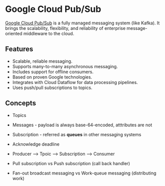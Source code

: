 # Google Cloud Pub/Sub

[Google Cloud Pub/Sub](https://cloud.google.com/pubsub/docs/overview) is a fully managed messaging system (like Kafka). It brings the scalability, flexibility, and reliability of enterprise message-oriented middleware to the cloud.

## Features

* Scalable, reliable messaging.
* Supports many-to-many asynchronous messaging.
* Includes support for offline consumers.
* Based on proven Google technologies.
* Integrates with Cloud Dataflow for data processing pipelines.
* Uses push/pull subscriptions to topics.

## Concepts

* Topics
* Messages - payload is always base-64-encoded, atttributes are not
* Subscription - referred as __queues__ in other messaging systems
* Acknowledge deadline

* Producer --> Tpoic --> Subscription --> Consumer
* Pull subscription vs Push subscription (call back handler)
* Fan-out broadcast messaging vs Work-queue messaging (distributing work)
